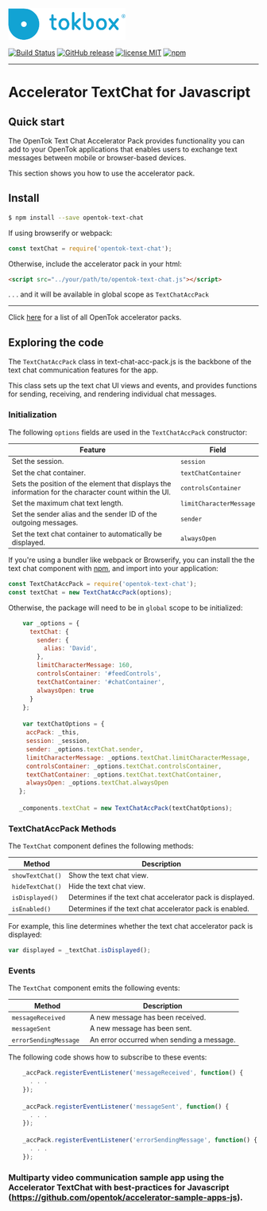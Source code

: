 ![logo](tokbox-logo.png)

[![Build Status](https://travis-ci.org/opentok/accelerator-textchat-js.svg?branch=master)](https://travis-ci.org/opentok/accelerator-textchat-js)
[![GitHub release](https://img.shields.io/github/release/opentok/accelerator-textchat-js.svg)](./README.md)
[![license MIT](https://img.shields.io/github/license/mashape/apistatus.svg)](./.github/LICENSE)
[![npm](https://img.shields.io/npm/v/opentok-text-chat.svg)](https://www.npmjs.com/package/opentok-text-chat)

-----

# Accelerator TextChat for Javascript<br/>

## Quick start

The OpenTok Text Chat Accelerator Pack provides functionality you can add to your OpenTok applications that enables users to exchange text messages between mobile or browser-based devices.

This section shows you how to use the accelerator pack.

## Install

```bash
$ npm install --save opentok-text-chat
```

If using browserify or webpack:

```javascript
const textChat = require('opentok-text-chat');
```

Otherwise, include the accelerator pack in your html:

```html
<script src="../your/path/to/opentok-text-chat.js"></script>
```
 . . . and it will be available in global scope as `TextChatAccPack`

-----------------

Click [here](https://www.npmjs.com/search?q=opentok-acc-pack) for a list of all OpenTok accelerator packs.


## Exploring the code

The `TextChatAccPack` class in text-chat-acc-pack.js is the backbone of the text chat communication features for the app.

This class sets up the text chat UI views and events, and provides functions for sending, receiving, and rendering individual chat messages.

### Initialization

The following `options` fields are used in the `TextChatAccPack` constructor:<br/>

| Feature        | Field  |
| ------------- | ------------- |
| Set the session. | `session`  |
| Set the chat container. | `textChatContainer`  |
| Sets the position of the element that displays the information for the character count within the UI. | `controlsContainer`  |
| Set the maximum chat text length. | `limitCharacterMessage`  |
| Set the sender alias and the sender ID of the outgoing messages. | `sender`  |
| Set the text chat container to automatically be displayed. | `alwaysOpen`  |


If you're using a bundler like webpack or Browserify, you can install the the text chat component with [npm](https://www.npmjs.com/package/opentok-text-chat), and import into your application:

  ```javascript
  const TextChatAccPack = require('opentok-text-chat');
  const textChat = new TextChatAccPack(options);
  ```


Otherwise, the package will need to be in `global` scope to be initialized:

  ```javascript
      var _options = {
        textChat: {
          sender: {
            alias: 'David',
          },
          limitCharacterMessage: 160,
          controlsContainer: '#feedControls',
          textChatContainer: '#chatContainer',
          alwaysOpen: true
        }
      };

      var textChatOptions = {
       accPack: _this,
       session: _session,
       sender: _options.textChat.sender,
       limitCharacterMessage: _options.textChat.limitCharacterMessage,
       controlsContainer: _options.textChat.controlsContainer,
       textChatContainer: _options.textChat.textChatContainer,
       alwaysOpen: _options.textChat.alwaysOpen
     };

     _components.textChat = new TextChatAccPack(textChatOptions);
  ```


### TextChatAccPack Methods

The `TextChat` component defines the following methods:

| Method        | Description  |
| ------------- | ------------- |
| `showTextChat()` | Show the text chat view.  |
| `hideTextChat()` | Hide the text chat view.  |
| `isDisplayed()` | Determines if the text chat accelerator pack is displayed.  |
| `isEnabled()` | Determines if the text chat accelerator pack is enabled.  |


For example, this line determines whether the text chat accelerator pack is displayed:

  ```javascript
  var displayed = _textChat.isDisplayed();
  ```

### Events

The `TextChat` component emits the following events:

| Method        | Description  |
| ------------- | ------------- |
| `messageReceived ` | A new message has been received.  |
| `messageSent ` | A new message has been sent.  |
| `errorSendingMessage ` | An error occurred when sending a message.  |


The following code shows how to subscribe to these events:

  ```javascript
      _accPack.registerEventListener('messageReceived', function() {
        . . .
      });

      _accPack.registerEventListener('messageSent', function() {
        . . .
      });

      _accPack.registerEventListener('errorSendingMessage', function() {
        . . .
      });
  ```

### Multiparty video communication sample app using the Accelerator TextChat with best-practices for Javascript (https://github.com/opentok/accelerator-sample-apps-js).
